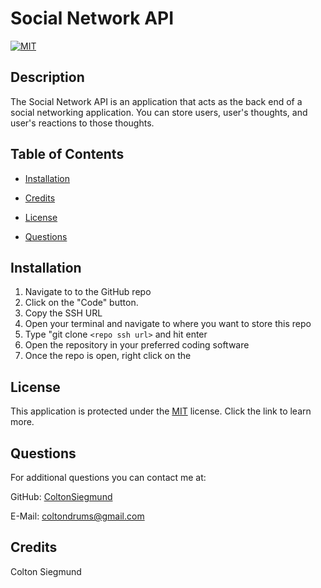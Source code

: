 # Social Network API
  [![MIT](https://img.shields.io/badge/License-MIT-blue.svg)](https://opensource.org/license/mit/)
  ## Description
  The Social Network API is an application that acts as the back end of a social networking application. You can store users, user's thoughts, and user's reactions to those thoughts.

  ## Table of Contents
  - [Installation](#installation)

  - [Credits](#credits)

  - [License](#license)

  - [Questions](#questions)

  ## Installation
  1. Navigate to to the GitHub repo
  2. Click on the "Code" button.
  3. Copy the SSH URL
  4. Open your terminal and navigate to where you want to store this repo
  5. Type "git clone `<repo ssh url>` and hit enter
  6. Open the repository in your preferred coding software
  7. Once the repo is open, right click on the 

  ## License
  This application is protected under the [MIT](https://opensource.org/license/mit/) license. Click the link to learn more.

  ## Questions
  For additional questions you can contact me at:

  GitHub: [ColtonSiegmund](https://github.com/ColtonSiegmund)

  E-Mail: [coltondrums@gmail.com](mailto:coltondrums@gmail.com)
  ## Credits
  Colton Siegmund
